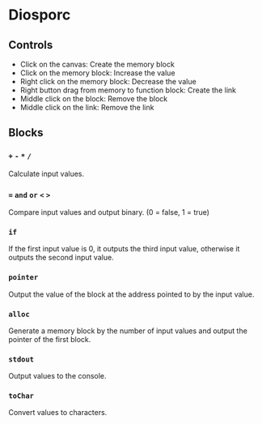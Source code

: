 # Diosporc

## Controls

- Click on the canvas: Create the memory block
- Click on the memory block: Increase the value
- Right click on the memory block: Decrease the value
- Right button drag from memory to function block: Create the link
- Middle click on the block: Remove the block
- Middle click on the link: Remove the link

## Blocks

### `+` `-` `*` `/`

Calculate input values.

### `=` `and` `or` `<` `>`

Compare input values and output binary. (0 = false, 1 = true)

### `if`

If the first input value is 0, it outputs the third input value, otherwise it outputs the second input value.

### `pointer`

Output the value of the block at the address pointed to by the input value.

### `alloc`

Generate a memory block by the number of input values and output the pointer of the first block.

### `stdout`

Output values to the console.

### `toChar`

Convert values to characters.

